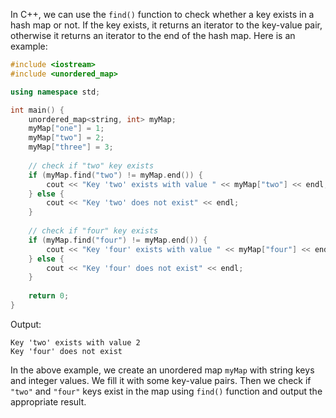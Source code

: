 In C++, we can use the `find()` function to check whether a key exists in a hash map or not. If the key exists, it returns an iterator to the key-value pair, otherwise it returns an iterator to the end of the hash map. Here is an example:

```c++
#include <iostream>
#include <unordered_map>

using namespace std;

int main() {
    unordered_map<string, int> myMap;
    myMap["one"] = 1;
    myMap["two"] = 2;
    myMap["three"] = 3;
    
    // check if "two" key exists
    if (myMap.find("two") != myMap.end()) {
        cout << "Key 'two' exists with value " << myMap["two"] << endl;
    } else {
        cout << "Key 'two' does not exist" << endl;
    }
    
    // check if "four" key exists
    if (myMap.find("four") != myMap.end()) {
        cout << "Key 'four' exists with value " << myMap["four"] << endl;
    } else {
        cout << "Key 'four' does not exist" << endl;
    }
    
    return 0;
}
```

Output:

```
Key 'two' exists with value 2
Key 'four' does not exist
```

In the above example, we create an unordered map `myMap` with string keys and integer values. We fill it with some key-value pairs. Then we check if `"two"` and `"four"` keys exist in the map using `find()` function and output the appropriate result.